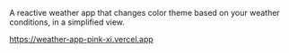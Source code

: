 A reactive weather app that changes color theme based on your weather conditions, in a simplified view.

https://weather-app-pink-xi.vercel.app
